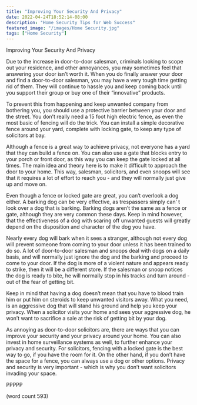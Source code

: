 ```yaml
---
title: "Improving Your Security And Privacy"
date: 2022-04-24T18:52:14-08:00
description: "Home Security Tips for Web Success"
featured_image: "/images/Home Security.jpg"
tags: ["Home Security"]
---
```


Improving Your Security And Privacy

Due to the increase in door-to-door salesman, criminals looking to scope out your residence, and other annoyances, you may sometimes feel that answering your door isn’t worth it.  When you do finally answer your door and find a door-to-door salesman, you may have a very tough time getting rid of them.  They will continue to hassle you and keep coming back until you support their group or buy one of their “innovative” products.

To prevent this from happening and keep unwanted company from bothering you, you should use a protective barrier between your door and the street.  You don’t really need a 15 foot high electric fence, as even the most basic of fencing will do the trick.  You can install a simple decorative fence around your yard, complete with locking gate, to keep any type of solicitors at bay.

Although a fence is a great way to achieve privacy, not everyone has a yard that they can build a fence on.  You can also use a gate that blocks entry to your porch or front door, as this way you can keep the gate locked at all times.  The main idea and theory here is to make it difficult to approach the door to your home.  This way, salesman, solicitors, and even snoops will see that it requires a lot of effort to reach you - and they will normally just give up and move on.

Even though a fence or locked gate are great, you can’t overlook a dog either.  A barking dog can be very effective, as trespassers simply can’ t look over a dog that is barking.  Barking dogs aren’t the same as a fence or gate, although they are very common these days.  Keep in mind however, that the effectiveness of a dog with scaring off unwanted guests will greatly depend on the disposition and character of the dog you have.

Nearly every dog will bark when it sees a stranger, although not every dog will prevent someone from coming to your door unless it has been trained to do so.  A lot of door-to-door salesman and snoops deal with dogs on a daily basis, and will normally just ignore the dog and the barking and proceed to come to your door.  If the dog is more of a violent nature and appears ready to strike, then it will be a different store.  If the salesman or snoop notices the dog is ready to bite, he will normally stop in his tracks and turn around - out of the fear of getting bit.

Keep in mind that having a dog doesn’t mean that you have to blood train him or put him on steroids to keep unwanted visitors away.  What you need, is an aggressive dog that will stand his ground and help you keep your privacy.  When a solicitor visits your home and sees your aggressive dog, he won’t want to sacrifice a sale at the risk of getting bit by your dog.

As annoying as door-to-door solicitors are, there are ways that you can improve your security and your privacy around your home.  You can also invest in home surveillance systems as well, to further enhance your privacy and security.  For solicitors, fencing with a locked gate is the best way to go, if you have the room for it.  On the other hand, if you don’t have the space for a fence, you can always use a dog or other options. Privacy and security is very important - which is why you don’t want solicitors invading your space.

PPPPP

(word count 593)
